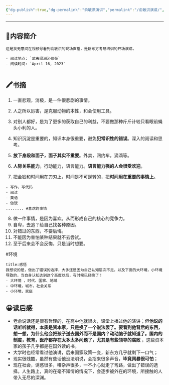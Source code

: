 ```yaml
---
{"dg-publish":true,"dg-permalink":"俞敏洪演讲","permalink":"/俞敏洪演讲/","noteIcon":"","created":"2023-04-16","updated":""}
---
```


---

## 📜**内容简介**

```ad-tip
这是我无意间在视频号看到俞敏洪的现场直播，是新东方考研培训的开场演讲。

- 阅读地点: `武夷绿洲沁荷苑`
- 阅读时间: `April 16, 2023`


```

## 🖍️书摘
1. 一直悲观，消极，是一件很悲剧的事情。
2. 人之所以厉害，是克服动物的本性，和会使用工具。
3.  对别人都好，是为了更多的获取自己的利益，不要做那种斤斤计较只看眼前蝇头小利的人。
4. 知识沉淀是重要的，知识本身很重要，避免**犯常识性的错误**。深入的阅读和思考。

5. **放下身段和面子，面子其实不重要**。外卖，网约车，滴滴等。
6. **人际关系能力**。行动能力，语言能力。**语言能力强的人会很受欢迎**。
7. 把金钱和时间用在刀刃上，时间是不可逆转的，把**时间用在重要的事情上**。
```ad-summary
- 写作，写代码
- 阅读
- 英语
- 做饭
........ #喜欢的事情
```

8. 做一件事情，是因为喜欢。从而形成自己的核心的竞争力。
9. 自卑，去追？给自己找各种原因。
10. 对错过的东西，不要后悔。
11. 不能因为害怕某种结果就不去尝试。
12. 至于后来会不会反悔，只是当时想要。

#环境
```ad-note
title:感悟
我想说的是，做出了错误的选择，大多还是因为自己认知层次不足，以及下面的大环境，小环境导致的，当自身认知达到这个高度以后，有时候已经晚了！
- 大环境 ，时代、国家、地域
- 中环境，城市，社会关系
- 小环境，家庭
```

## 😀读后感
- 老俞说话还是很有哲理的，在高中他就很火，课堂上播过他的演讲；但**他说的话听听就得，本质是资本家，只是换了一个说法罢了。要看到他背后的东西，想一想，为什么他会把孩子送去国外而不是国内？动动脑子就知道了。国内的制度，教育，医疗都存在太多太多问题了，尤其是有些领导的腐败** ，这些资本家的孩子几乎都是在国外读的书。
- 大学时也经常看过他演讲，后来国家政策一变，新东方几乎就剩下一口气；
- 现实很残酷，虽然有些话他没法明说，会招来很多声音，**毕竟网暴很可怕**；
- 现在社会，诱惑很多，嘈杂声很多，一不小心就走了弯路，做出了错误的选择。人生路上，真的在毫不知情的情况下，会逐步被外在的环境，所接触的人带入无尽的深渊。



